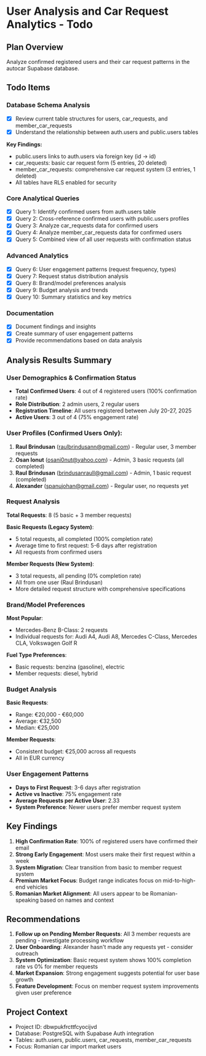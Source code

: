 # User Analysis and Car Request Analytics - Todo

## Plan Overview
Analyze confirmed registered users and their car request patterns in the autocar Supabase database.

## Todo Items

### Database Schema Analysis
- [x] Review current table structures for users, car_requests, and member_car_requests
- [x] Understand the relationship between auth.users and public.users tables

**Key Findings:**
- public.users links to auth.users via foreign key (id -> id)
- car_requests: basic car request form (5 entries, 20 deleted)
- member_car_requests: comprehensive car request system (3 entries, 1 deleted)
- All tables have RLS enabled for security

### Core Analytical Queries
- [x] Query 1: Identify confirmed users from auth.users table
- [x] Query 2: Cross-reference confirmed users with public.users profiles
- [x] Query 3: Analyze car_requests data for confirmed users
- [x] Query 4: Analyze member_car_requests data for confirmed users
- [x] Query 5: Combined view of all user requests with confirmation status

### Advanced Analytics
- [x] Query 6: User engagement patterns (request frequency, types)
- [x] Query 7: Request status distribution analysis
- [x] Query 8: Brand/model preferences analysis
- [x] Query 9: Budget analysis and trends
- [x] Query 10: Summary statistics and key metrics

### Documentation
- [x] Document findings and insights
- [x] Create summary of user engagement patterns
- [x] Provide recommendations based on data analysis

## Analysis Results Summary

### User Demographics & Confirmation Status
- **Total Confirmed Users**: 4 out of 4 registered users (100% confirmation rate)
- **Role Distribution**: 2 admin users, 2 regular users
- **Registration Timeline**: All users registered between July 20-27, 2025
- **Active Users**: 3 out of 4 (75% engagement rate)

### User Profiles (Confirmed Users Only):
1. **Raul Brindusan** (raulbrindusann@gmail.com) - Regular user, 3 member requests
2. **Osan Ionut** (osani0nut@yahoo.com) - Admin, 3 basic requests (all completed)
3. **Raul Brindusan** (brindusanraull@gmail.com) - Admin, 1 basic request (completed)
4. **Alexander** (spanujohan@gmail.com) - Regular user, no requests yet

### Request Analysis
**Total Requests**: 8 (5 basic + 3 member requests)

**Basic Requests (Legacy System)**:
- 5 total requests, all completed (100% completion rate)
- Average time to first request: 5-6 days after registration
- All requests from confirmed users

**Member Requests (New System)**:
- 3 total requests, all pending (0% completion rate)
- All from one user (Raul Brindusan)
- More detailed request structure with comprehensive specifications

### Brand/Model Preferences
**Most Popular**:
- Mercedes-Benz B-Class: 2 requests
- Individual requests for: Audi A4, Audi A8, Mercedes C-Class, Mercedes CLA, Volkswagen Golf R

**Fuel Type Preferences**:
- Basic requests: benzina (gasoline), electric
- Member requests: diesel, hybrid

### Budget Analysis
**Basic Requests**:
- Range: €20,000 - €60,000
- Average: €32,500
- Median: €25,000

**Member Requests**:
- Consistent budget: €25,000 across all requests
- All in EUR currency

### User Engagement Patterns
- **Days to First Request**: 3-6 days after registration
- **Active vs Inactive**: 75% engagement rate
- **Average Requests per Active User**: 2.33
- **System Preference**: Newer users prefer member request system

## Key Findings

1. **High Confirmation Rate**: 100% of registered users have confirmed their email
2. **Strong Early Engagement**: Most users make their first request within a week
3. **System Migration**: Clear transition from basic to member request system
4. **Premium Market Focus**: Budget range indicates focus on mid-to-high-end vehicles
5. **Romanian Market Alignment**: All users appear to be Romanian-speaking based on names and context

## Recommendations

1. **Follow up on Pending Member Requests**: All 3 member requests are pending - investigate processing workflow
2. **User Onboarding**: Alexander hasn't made any requests yet - consider outreach
3. **System Optimization**: Basic request system shows 100% completion rate vs 0% for member requests
4. **Market Expansion**: Strong engagement suggests potential for user base growth
5. **Feature Development**: Focus on member request system improvements given user preference

## Project Context
- Project ID: dbwpukfrcttfcyocijvd
- Database: PostgreSQL with Supabase Auth integration
- Tables: auth.users, public.users, car_requests, member_car_requests
- Focus: Romanian car import market users